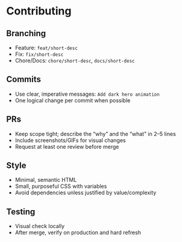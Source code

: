 # Contributing

## Branching
- Feature: `feat/short-desc`
- Fix: `fix/short-desc`
- Chore/Docs: `chore/short-desc`, `docs/short-desc`

## Commits
- Use clear, imperative messages: `Add dark hero animation`
- One logical change per commit when possible

## PRs
- Keep scope tight; describe the “why” and the “what” in 2–5 lines
- Include screenshots/GIFs for visual changes
- Request at least one review before merge

## Style
- Minimal, semantic HTML
- Small, purposeful CSS with variables
- Avoid dependencies unless justified by value/complexity

## Testing
- Visual check locally
- After merge, verify on production and hard refresh
